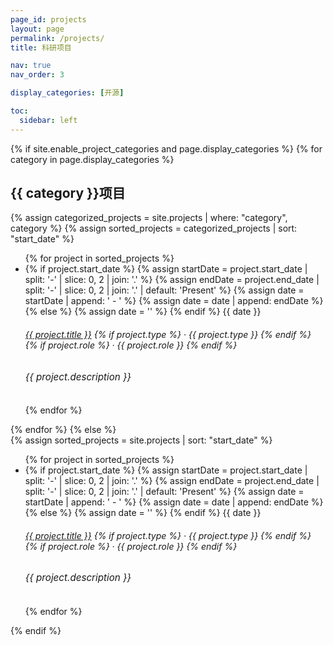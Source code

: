```yaml
---
page_id: projects
layout: page
permalink: /projects/
title: 科研项目

nav: true
nav_order: 3

display_categories: [开源]

toc:
  sidebar: left
---
```


<div class="cv">
{% if site.enable_project_categories and page.display_categories %}
<!-- Display categorized projects -->
  {% for category in page.display_categories %}
    <div class="card mt-3 p-3">
      <h2 class="card-title font-weight-medium">{{ category }}项目</h2>
      {% assign categorized_projects = site.projects | where: "category", category %}
      {% assign sorted_projects = categorized_projects | sort: "start_date" %}
      <ul class="card-text font-weight-light list-group list-group-flush">
        {% for project in sorted_projects %}
          <li class="list-group-item">
            <div class="row">
              <div class="col-xs-2 cl-sm-2 col-md-2 text-center">
                {% if project.start_date %}
                  {% assign startDate = project.start_date | split: '-' | slice: 0, 2 | join: '.' %}
                  {% assign endDate = project.end_date | split: '-' | slice: 0, 2 | join: '.' | default: 'Present' %}
                  {% assign date = startDate | append: ' - ' %}
                  {% assign date = date | append: endDate %}
                {% else %}
                  {% assign date = '' %}
                {% endif %}
                <span class="badge font-weight-bold danger-color-dark text-uppercase align-middle" style="min-width: 75px"> {{ date }} </span>
              </div>
              <div class="col-xs-10 cl-sm-10 col-md-10 mt-2 mt-md-0">
                <h6 class="title font-weight-bold ml-1 ml-md-4">
                  <a href="{{ project.url }}">{{ project.title }}</a>
                  {% if project.type %} &middot; {{ project.type }} {% endif %}
                  {% if project.role %} &middot; {{ project.role }} {% endif %}
                </h6>
                <h6 class="ml-1 ml-md-4" style="font-size: 0.95rem; font-style: italic">{{ project.description }}</h6>
              </div>
            </div>
          </li>
        {% endfor %}
      </ul>
    </div>
  {% endfor %}
{% else %}
<!-- Display projects without categories -->
  <div class="card mt-3 p-3">
    {% assign sorted_projects = site.projects | sort: "start_date" %}
    <ul class="card-text font-weight-light list-group list-group-flush">
      {% for project in sorted_projects %}
        <li class="list-group-item">
          <div class="row">
            <div class="col-xs-2 cl-sm-2 col-md-2 text-center">
              {% if project.start_date %}
                {% assign startDate = project.start_date | split: '-' | slice: 0, 2 | join: '.' %}
                {% assign endDate = project.end_date | split: '-' | slice: 0, 2 | join: '.' | default: 'Present' %}
                {% assign date = startDate | append: ' - ' %}
                {% assign date = date | append: endDate %}
              {% else %}
                {% assign date = '' %}
              {% endif %}
              <span class="badge font-weight-bold text-uppercase align-middle" style="min-width: 75px"> {{ date }} </span>
            </div>
            <div class="col-xs-10 cl-sm-10 col-md-10 mt-2 mt-md-0">
              <h6 class="title font-weight-bold ml-1 ml-md-4">
                <a href="{{ project.url }}">{{ project.title }}</a>
                {% if project.type %} &middot; {{ project.type }} {% endif %}
                {% if project.role %} &middot; {{ project.role }} {% endif %}
              </h6>
              <h6 class="ml-1 ml-md-4" style="font-size: 0.95rem; font-style: italic">{{ project.description }}</h6>
            </div>
          </div>
        </li>
      {% endfor %}
    </ul>
  </div>
{% endif %}
</div>
